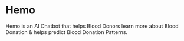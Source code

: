 # Hemo
Hemo is an AI Chatbot that helps Blood Donors learn more about Blood Donation &amp; helps predict Blood Donation Patterns.
